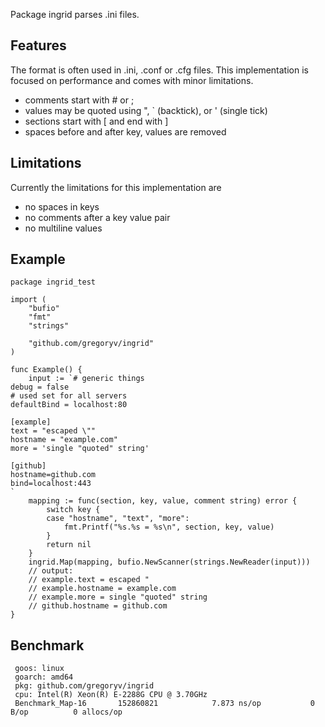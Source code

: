 Package ingrid parses .ini files.

## Features

The format is often used in .ini, .conf or .cfg files. This
implementation is focused on performance and comes with minor
limitations.

  - comments start with # or ;
  - values may be quoted using ", ` (backtick), or ' (single tick)
  - sections start with [ and end with ]
  - spaces before and after key, values are removed

## Limitations

Currently the limitations for this implementation are

  - no spaces in keys
  - no comments after a key value pair
  - no multiline values

## Example

    package ingrid_test
    
    import (
    	"bufio"
    	"fmt"
    	"strings"
    
    	"github.com/gregoryv/ingrid"
    )
    
    func Example() {
    	input := `# generic things
    debug = false
    # used set for all servers
    defaultBind = localhost:80
    
    [example]
    text = "escaped \""
    hostname = "example.com"
    more = 'single "quoted" string'
    
    [github]
    hostname=github.com
    bind=localhost:443
    `
    	mapping := func(section, key, value, comment string) error {
    		switch key {
    		case "hostname", "text", "more":
    			fmt.Printf("%s.%s = %s\n", section, key, value)
    		}
    		return nil
    	}
    	ingrid.Map(mapping, bufio.NewScanner(strings.NewReader(input)))
    	// output:
    	// example.text = escaped "
    	// example.hostname = example.com
    	// example.more = single "quoted" string
    	// github.hostname = github.com
    }
## Benchmark

     goos: linux
     goarch: amd64
     pkg: github.com/gregoryv/ingrid
     cpu: Intel(R) Xeon(R) E-2288G CPU @ 3.70GHz
     Benchmark_Map-16    	152860821	         7.873 ns/op	       0 B/op	       0 allocs/op
